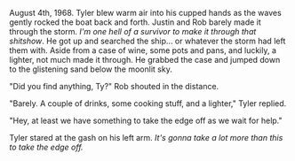 August 4th, 1968. Tyler blew warm air into his cupped hands as the waves gently rocked the boat back and forth. Justin and Rob barely made it through the storm. 
_I'm one hell of a survivor to make it through that shitshow_. He got up and searched the ship... or whatever the storm had left them with. Aside from a case of wine, 
some pots and pans, and luckily, a lighter, not much made it through. He grabbed the case and jumped down to the glistening sand below the moonlit sky.

"Did you find anything, Ty?" Rob shouted in the distance.

"Barely. A couple of drinks, some cooking stuff, and a lighter," Tyler replied. 

"Hey, at least we have something to take the edge off as we wait for help."

Tyler stared at the gash on his left arm. _It's gonna take a lot more than this to take the edge off._
